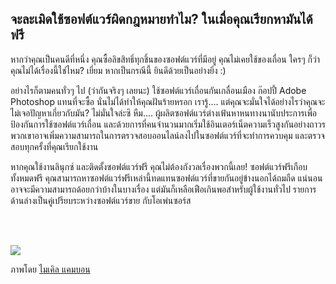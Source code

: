 



<h2>จะละเมิดใช้ซอฟต์แวร์ผิดกฎหมายทำไม? ในเมื่อคุณเรียกหามันได้ฟรี</h2>

หากว่าคุณเป็นคนดีที่หนึ่ง คุณซื้อลิขสิทธิ์ทุกชิ้นของซอฟต์แวร์ที่มีอยู่ คุณไม่เคยใช้ของเถื่อน ใครๆ ก็ว่าคุณไม่ได้เรื่องนี้ใช่ไหม? เยี่ยม หากเป็นกรณีนี้ ยินดีด้วยเป็นอย่างยิ่ง :)

อย่างไรก็ตามคนทั่วๆ ไป (ว่ากันจริงๆ เลยนะ) ใช้ซอฟต์แวร์เถื่อนกันเกลื่อนเมือง ก๊อปปี้ Adobe Photoshop แทนที่จะซื้อ นั่นไม่ได้ทำให้คุณฝันร้ายหรอก เรารู้.... แต่คุณจะมั่นใจได้อย่างไรว่าคุณจะไม่เจอปัญหาเกี่ยวกับมัน? ไม่มั่นใจล่ะซิ หืม.... ผู้ผลิตซอฟต์แวร์ต่างเฟ้นหาหนทางนานับประการเพื่อป้องกันการใช้ซอฟต์แวร์เถื่อน และด้วยการที่คนจำนวนมากเริ่มใช้อินเตอร์เน็ตความเร็วสูงกันอย่างถาวร พวกเขาอาจเพิ่มความสามารถในการตรวจสอบออนไลน์ลงไปในซอฟต์แวร์ที่จะทำการควบคุม และตรวจสอบทุกครั้งที่คุณเรียกใช้งาน

หากคุณใช้งานลินุกซ์ และติดตั้งซอฟต์แวร์ฟรี คุณไม่ต้องกังวลเรื่องพวกนี้เลย! ซอฟต์แวร์ฟรีเกือบทั้งหมดฟรี คุณสามารถหาซอฟต์แวร์ฟรีเหล่านี้ทดแทนซอฟต์แวร์ที่ขายกันอยู่ข้างนอกได้ถมถืด แน่นอนอาจจะมีความสามารถด้อยกว่าบ้างในบางเรื่อง แต่มันก็เหลือเฟือเกินพอสำหรับผู้ใช้งานทั่วไป รายการด้านล่างเป็นคู่เปรียบระหว่างซอฟต์แวร์ขาย กับโอเพ่นซอร์ส

<?php

table_parser ("Yes", "No", "Commercial", "Open source", "Exists on 
Windows?");

?>

<br /><br>

<img src="Images/warez.png" />

ภาพโดย <a href="http://michel.cambon.free.fr/ampere/salle1bis.htm">ไมเคิล แคมบอน</a>




